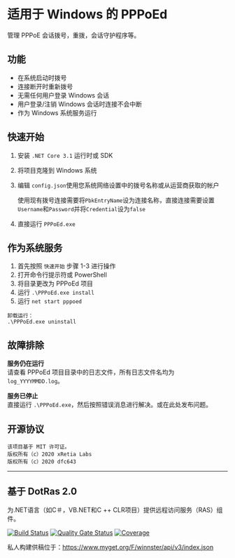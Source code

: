 # 适用于 Windows 的 PPPoEd
管理 PPPoE 会话拨号，重拨，会话守护程序等。


## 功能
* 在系统启动时拨号
* 连接断开时重新拨号
* 无需任何用户登录 Windows 会话
* 用户登录/注销 Windows 会话时连接不会中断
* 作为 Windows 系统服务运行

## 快速开始
1. 安装 ```.NET Core 3.1``` 运行时或 SDK
1. 将项目克隆到 Windows 系统
1. 编辑 ```config.json```使用您系统网络设置中的拨号名称或从运营商获取的帐户

   使用现有拨号连接需要将`PbkEntryName`设为连接名称，直接连接需要设置`Username`和`Password`并将`Credential`设为`false`
1. 直接运行 ```PPPoEd.exe```

## 作为系统服务
1. 首先按照 ```快速开始``` 步骤 1-3 进行操作
1. 打开命令行提示符或 PowerShell
1. 将目录更改为 PPPoEd 项目
1. 运行 ```.\PPPoEd.exe install```
1. 运行 ```net start pppoed```
```
卸载运行：
.\PPPoEd.exe uninstall
```

## 故障排除
**服务仍在运行**    
请查看 PPPoEd 项目目录中的日志文件，所有日志文件名均为 ```log_YYYYMMDD.log```。

**服务已停止**    
直接运行 ```.\PPPoEd.exe```，然后按照错误消息进行解决。或在此处发布问题。

## 开源协议
```
该项目基于 MIT 许可证。
版权所有（c）2020 xRetia Labs
版权所有（c）2020 dfc643
```


-----

## 基于 DotRas 2.0
为.NET语言（如C＃，VB.NET和C ++ CLR项目）提供远程访问服务（RAS）组件。

[![Build Status](https://ci.appveyor.com/api/projects/status/e05n0wuddlcpe3um?svg=true)](https://ci.appveyor.com/project/winnster/dotras)
[![Quality Gate Status](https://sonarcloud.io/api/project_badges/measure?project=DotRas&metric=alert_status)](https://sonarcloud.io/dashboard?id=DotRas)
[![Coverage](https://sonarcloud.io/api/project_badges/measure?project=DotRas&metric=coverage)](https://sonarcloud.io/dashboard?id=DotRas)

私人构建供稿位于：https://www.myget.org/F/winnster/api/v3/index.json